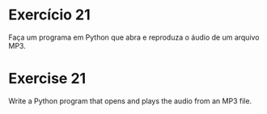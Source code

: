 # Exercício 21

Faça um programa em Python que abra e reproduza o áudio de um arquivo MP3.

# Exercise 21

Write a Python program that opens and plays the audio from an MP3 file.
